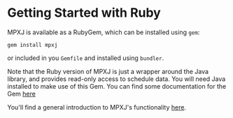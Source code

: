 # Getting Started with Ruby

MPXJ is available as a RubyGem, which can be installed using `gem`:

```
gem install mpxj
```

or included in you `Gemfile` and installed using `bundler`.

Note that the Ruby version of MPXJ is just a wrapper around the Java library,
and provides read-only access to schedule data. You will need Java installed to
make use of this Gem. You can find some documentation for the Gem
[here](https://rubygems.org/gems/mpxj)

You'll find a general introduction to MPXJ's functionality
[here](howto-start.md).
